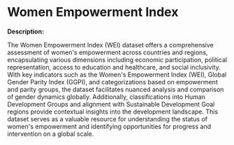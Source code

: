 # Women Empowerment Index

**Description:**

The Women Empowerment Index (WEI) dataset offers a comprehensive assessment of women's empowerment across countries and regions, encapsulating various dimensions including economic participation, political representation, access to education and healthcare, and social inclusivity. With key indicators such as the Women's Empowerment Index (WEI), Global Gender Parity Index (GGPI), and categorizations based on empowerment and parity groups, the dataset facilitates nuanced analysis and comparison of gender dynamics globally. Additionally, classifications into Human Development Groups and alignment with Sustainable Development Goal regions provide contextual insights into the development landscape. This dataset serves as a valuable resource for understanding the status of women's empowerment and identifying opportunities for progress and intervention on a global scale.
